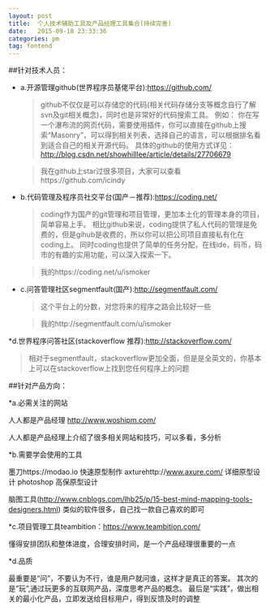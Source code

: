 ```yaml
---
layout: post
title:  个人技术辅助工具及产品经理工具集合(持续完善)
date:   2015-09-18 23:33:36
categories: pm
tag: fontend
---
```


##针对技术人员：

* a.开源管理github(世界程序员基佬平台):https://github.com/
   
   >github不仅仅是可以存储您的代码(相关代码存储分支等概念自行了解svn及git相关概念)，同时也是非常好的代码搜索工具。
   例如： 你在写一个瀑布流的网页代码，需要使用插件，你可以直接在github上搜索“Masonry”，可以得到相关列表，选择自己的语言，可以根据排名看到适合自己的相关开源代码。
   具体的github的使用方式详见：http://blog.csdn.net/showhilllee/article/details/27706679

   
   >我在github上star过很多项目，大家可以查看https://github.com/icindy

* b.代码管理及程序员社交平台(国产－推荐):https://coding.net/

   >coding作为国产的git管理和项目管理，更加本土化的管理本身的项目，简单容易上手。
   相比github来说，coding提供了私人代码的管理是免费的，但是gihub是收费的，所以你可以把公司项目直接私有化在coding上。
   同时coding也提供了简单的任务分配，在线ide，码币，码市的有趣的实用功能，可以深入探索一下。
   
   >我的https://coding.net/u/ismoker

* c.问答管理社区segmentfault(国产):http://segmentfault.com/

  >这个平台上的分数，对您将来的程序之路会比较好一些
  

  >我的http://segmentfault.com/u/ismoker

*d.世界程序问答社区(stackoverflow 推荐):http://stackoverflow.com/

  >相对于segmentfault，stackoverflow更加全面，但是是全英文的，你基本上可以在stackoverflow上找到您任何程序上的问题


##针对产品方向：

*a.必需关注的网站


人人都是产品经理
http://www.woshipm.com/

人人都是产品经理上介绍了很多相关网站和技巧，可以多看，多分析

*b.需要学会使用的工具


墨刀https://modao.io
快速原型制作
axturehttp://www.axure.com/
详细原型设计
photoshop
高保原型设计

脑图工具(http://www.cnblogs.com/lhb25/p/15-best-mind-mapping-tools-designers.html)
类似的软件很多，自己找一款自己喜欢的即可

*c.项目管理工具teambition：https://www.teambition.com/


  懂得安排团队和整体进度，合理安排时间，是一个产品经理很重要的一点

*d.品质

  最重要是“问”，不要认为不行，谁是用户就问谁，这样才是真正的答案。
  其次的是”玩”,通过玩更多的互联网产品，深度思考产品的概念。
  最后是“实践”，做出相关的最小化产品，立即发送给目标用户，得到反馈及时的调整